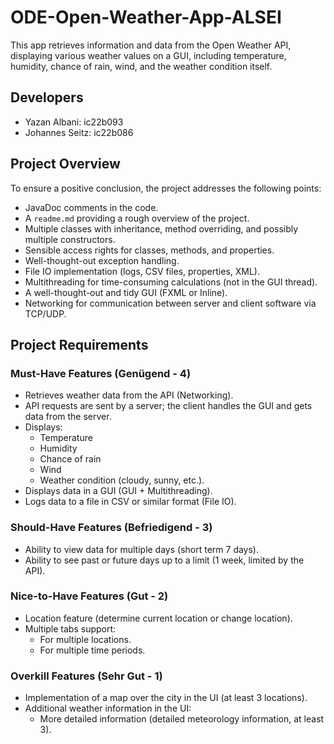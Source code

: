 # ODE-Open-Weather-App-ALSEI

This app retrieves information and data from the Open Weather API, displaying various weather values on a GUI, including temperature, humidity, chance of rain, wind, and the weather condition itself.

## Developers

- Yazan Albani: ic22b093
- Johannes Seitz: ic22b086

## Project Overview

To ensure a positive conclusion, the project addresses the following points:

- JavaDoc comments in the code.
- A `readme.md` providing a rough overview of the project.
- Multiple classes with inheritance, method overriding, and possibly multiple constructors.
- Sensible access rights for classes, methods, and properties.
- Well-thought-out exception handling.
- File IO implementation (logs, CSV files, properties, XML).
- Multithreading for time-consuming calculations (not in the GUI thread).
- A well-thought-out and tidy GUI (FXML or Inline).
- Networking for communication between server and client software via TCP/UDP.

## Project Requirements

### Must-Have Features (Genügend - 4)

- Retrieves weather data from the API (Networking).
- API requests are sent by a server; the client handles the GUI and gets data from the server.
- Displays:
  - Temperature
  - Humidity
  - Chance of rain
  - Wind
  - Weather condition (cloudy, sunny, etc.).
- Displays data in a GUI (GUI + Multithreading).
- Logs data to a file in CSV or similar format (File IO).

### Should-Have Features (Befriedigend - 3)

- Ability to view data for multiple days (short term 7 days).
- Ability to see past or future days up to a limit (1 week, limited by the API).

### Nice-to-Have Features (Gut - 2)

- Location feature (determine current location or change location).
- Multiple tabs support:
  - For multiple locations.
  - For multiple time periods.

### Overkill Features (Sehr Gut - 1)

- Implementation of a map over the city in the UI (at least 3 locations).
- Additional weather information in the UI:
  - More detailed information (detailed meteorology information, at least 3).
